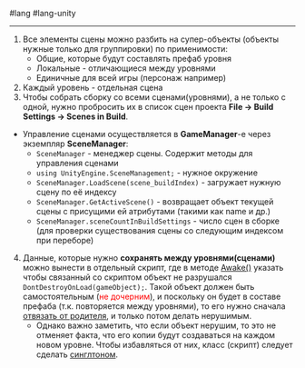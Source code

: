 #lang #lang-unity

---
1. Все элементы сцены можно разбить на супер-объекты (объекты нужные только для группировки) по применимости:
	- Общие, которые будут составлять префаб уровня
	- Локальные - отличающиеся между уровнями
	- Единичные для всей игры (персонаж например)
2. Каждый уровень - отдельная сцена
3. Чтобы собрать сборку со всеми сценами(уровнями), а не только с одной, нужно пробросить их в список сцен проекта **File -> Build Settings -> Scenes in Build**.

- Управление сценами осуществляется в **GameManager**-е через экземпляр **SceneManager**: 
	- `SceneManager` - менеджер сцены. Содержит методы для управления сценами
	- `using UnityEngine.SceneManagement;` - нужное окружение
	- `SceneManager.LoadScene(scene_buildIndex)` - загружает нужную сцену по её индексу
	- `SceneManager.GetActiveScene()` - возвращает объект текущей сцены с присущими ей атрибутами (такими как name и др.)
	- `SceneManager.sceneCountInBuildSettings` - число сцен в сборке (для проверки существования сцены со следующим индексом при переборе)

4. Данные, которые нужно **сохранять между уровнями(сценами)** можно вынести в отдельный скрипт, где в методе [Awake()](2.%20Frameworks/C-sharp%20-%20Unity/2.%20ОБЪЕКТЫ%20И%20КОМПОНЕНТЫ/MonoBehaviour%20методы.md) указать чтобы связанный со скриптом объект не разрушался `DontDestroyOnLoad(gameObject);`. 
	Такой объект должен быть самостоятельным (<font color="#ff0000">не дочерним</font>), и поскольку он будет в составе префаба (т.к. повторяется между уровнями), то его нужно сначала [отвязать от родителя](2.%20Frameworks/C-sharp%20-%20Unity/2.%20ОБЪЕКТЫ%20И%20КОМПОНЕНТЫ/GameObject.md), и только потом делать нерушимым.
	- Однако важно заметить, что если объект нерушим, то это не отменяет факта, что его копии будут создаваться на каждом новом уровне. Чтобы избавляться от них, класс (скрипт) следует сделать [синглтоном](2.%20Frameworks/C-sharp%20-%20Unity/_КАК%20ЭТО%20СДЕЛАТЬ/Синглтоны.md).